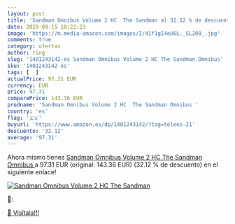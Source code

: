 ```yaml
---
layout: post
title: 'Sandman Omnibus Volume 2 HC  The Sandman al 32.12 % de descuento'
date: 2020-09-15 10:22:23
image: 'https://m.media-amazon.com/images/I/41f1gI4eU6L._SL200_.jpg'
comments: true
category: ofertas
author: ring
slug: '1401243142-es Sandman Omnibus Volume 2 HC The Sandman Omnibus'
sku: '1401243142-es'
tags: [  ]
actualPrice: 97.31 EUR
currency: EUR
price: 97.31
comparePrice: 143.36 EUR
prodname: 'Sandman Omnibus Volume 2 HC  The Sandman Omnibus '
country: 'es'
flag: '🇪🇸'
buyurl: 'https://www.amazon.es/dp/1401243142/?tag=tolees-21'
descuento: '32.12'
average: '97.31'
---
```


Ahora mismo tienes [Sandman Omnibus Volume 2 HC  The Sandman Omnibus ](https://www.amazon.es/dp/1401243142/?tag=tolees-21) a 97.31 EUR (original: 143.36 EUR) (32.12 %  de descuento) en el siguiente enlace!

[![Sandman Omnibus Volume 2 HC  The Sandman](https://m.media-amazon.com/images/I/41f1gI4eU6L._SL200_.jpg)](https://www.amazon.es/dp/1401243142/?tag=tolees-21)

🔎:


[🛒 Visítala!!!](https://www.amazon.es/dp/1401243142/?tag=tolees-21)

